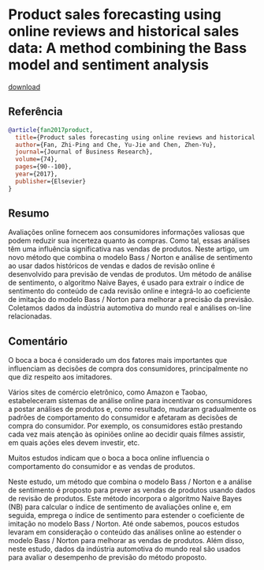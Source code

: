 # Product sales forecasting using online reviews and historical sales data: A method combining the Bass model and sentiment analysis

[download](https://www.sciencedirect.com/science/article/pii/S0260877405002402)



## Referência 
``` Bibtex 
@article{fan2017product,
  title={Product sales forecasting using online reviews and historical sales data: A method combining the Bass model and sentiment analysis},
  author={Fan, Zhi-Ping and Che, Yu-Jie and Chen, Zhen-Yu},
  journal={Journal of Business Research},
  volume={74},
  pages={90--100},
  year={2017},
  publisher={Elsevier}
}
```

## Resumo

Avaliações online fornecem aos consumidores informações valiosas que podem reduzir sua incerteza quanto às compras. Como tal, essas análises têm uma influência significativa nas vendas de produtos. Neste artigo, um novo método que combina o modelo Bass / Norton e análise de sentimento ao usar dados históricos de vendas e dados de revisão online é desenvolvido para previsão de vendas de produtos. Um método de análise de sentimento, o algoritmo Naive Bayes, é usado para extrair o índice de sentimento do conteúdo de cada revisão online e integrá-lo ao coeficiente de imitação do modelo Bass / Norton para melhorar a precisão da previsão. Coletamos dados da indústria automotiva do mundo real e análises on-line relacionadas.

## Comentário
O boca a boca é considerado um dos fatores mais importantes que influenciam as decisões de compra dos consumidores, principalmente no que diz respeito aos imitadores.

Vários sites de comércio eletrônico, como Amazon e Taobao, estabeleceram sistemas de análise online para incentivar os consumidores a postar análises de produtos e, como resultado, mudaram gradualmente os padrões de comportamento do consumidor e afetaram as decisões de compra do consumidor. Por exemplo, os consumidores estão prestando cada vez mais atenção às opiniões online ao decidir quais filmes assistir, em quais ações eles devem investir, etc.

Muitos estudos indicam que o boca a boca online influencia o comportamento do consumidor e as vendas de produtos.

Neste estudo, um método que combina o modelo Bass / Norton e a análise de sentimento é proposto para prever as vendas de produtos usando dados de revisão de produtos. Este método incorpora o algoritmo Naive Bayes (NB) para calcular o índice de sentimento de avaliações online e, em seguida, emprega o índice de sentimento para estender o coeficiente de imitação no modelo Bass / Norton. Até onde sabemos, poucos estudos levaram em consideração o conteúdo das análises online ao estender o modelo Bass / Norton para melhorar as vendas de produtos. Além disso, neste estudo, dados da indústria automotiva do mundo real são usados ​​para avaliar o desempenho de previsão do método proposto.